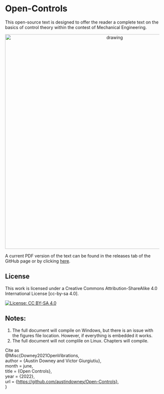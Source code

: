 # Open-Controls
This open-source text is designed to offer the reader a complete text on the basics of control theory within the contest of Mechanical Engineering. 

<p align="center">
<img src="figures/PID_controller.png.png" alt="drawing" width="700"/>
</p>
<p align="center">
</p>

A current PDF version of the text can be found in the releases tab of the GitHub page or by clicking <a href="https://github.com/ARTS-Laboratory/Open_Controls/releases">here</a>.

## License

This work is licensed under a Creative Commons Attribution-ShareAlike 4.0 International License [cc-by-sa 4.0].

[![License: CC BY-SA 4.0](https://img.shields.io/badge/License-CC_BY--SA_4.0-lightgrey.svg)](https://creativecommons.org/licenses/by-sa/4.0/)


## Notes:
1. The full document will compile on Windows, but there is an issue with the figures file location. However, if everything is embedded it works. 
1. The full document will not complile on Linux. Chapters will compile.   

Cite as  
@Misc{Downey2021OpenVibrations,  
  author = {Austin Downey and Victor Giurgiutiu},  
  month  = june,  
  title  = {Open Controls},  
  year   = {2022},  
  url    = {https://github.com/austindowney/Open-Controls},  
}  


